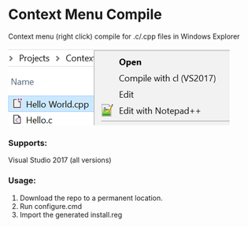 # Context Menu Compile
Context menu (right click) compile for .c/.cpp files in Windows Explorer

![Context Menu](VS2017/context-menu.png)

### Supports:
Visual Studio 2017 (all versions)

### Usage:
1. Download the repo to a permanent location.
2. Run configure.cmd
3. Import the generated install.reg

